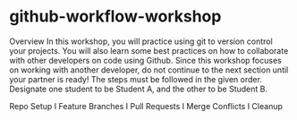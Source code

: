 # github-workflow-workshop

Overview
In this workshop, you will practice using git to version control your projects. You will also learn some best practices on how to collaborate with other developers on code using Github.
Since this workshop focuses on working with another developer, do not continue to the next section until your partner is ready! The steps must be followed in the given order. Designate one student to be Student A, and the other to be Student B.

Repo Setup I
 Feature Branches I
 Pull Requests I
 Merge Conflicts I
 Cleanup 
